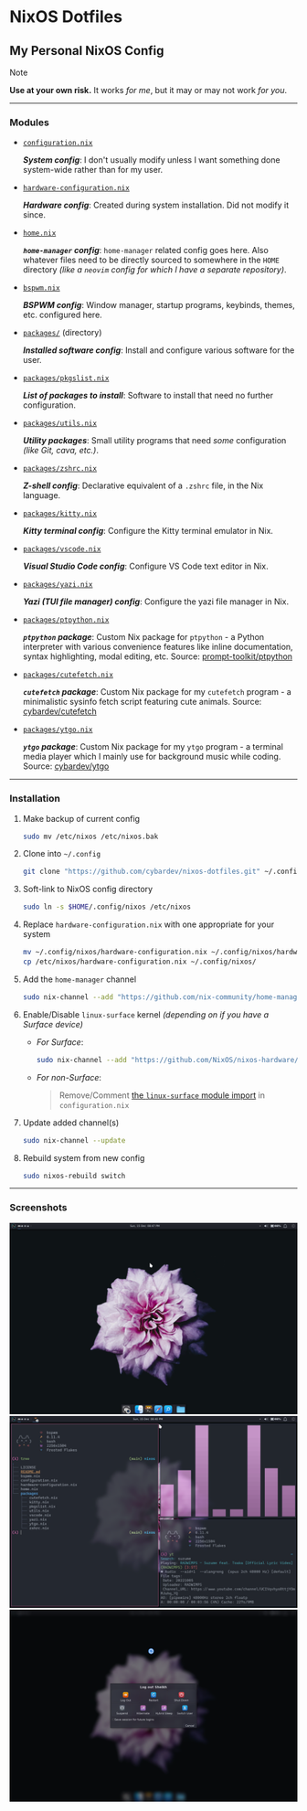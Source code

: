 # NixOS Dotfiles

## My Personal NixOS Config

> [!NOTE]
> **Use at your own risk.** It works _for me_, but it may or may not work _for you_.

---

### Modules
- [`configuration.nix`](./configuration.nix)
  
  _**System config**_: I don't usually modify unless I want something done system-wide rather than for my user.
  
- [`hardware-configuration.nix`](./hardware-configuration.nix)
  
  _**Hardware config**_: Created during system installation. Did not modify it since.
  
- [`home.nix`](./home.nix)
  
  _**`home-manager` config**_: `home-manager` related config goes here. Also whatever files need to be directly sourced to somewhere in the `HOME` directory _(like a `neovim` config for which I have a separate repository)_.
  
- [`bspwm.nix`](./bspwm.nix)
  
  _**BSPWM config**_: Window manager, startup programs, keybinds, themes, etc. configured here.
  
- [`packages/`](./packages/) (directory)
  
  _**Installed software config**_: Install and configure various software for the user.
  
- [`packages/pkgslist.nix`](./packages/pkgslist.nix)
  
  _**List of packages to install**_: Software to install that need no further configuration.
  
- [`packages/utils.nix`](./packages/utils.nix)
  
  _**Utility packages**_: Small utility programs that need _some_ configuration _(like Git, cava, etc.)_.
  
- [`packages/zshrc.nix`](./packages/zshrc.nix)
  
  _**Z-shell config**_: Declarative equivalent of a `.zshrc` file, in the Nix language.
  
- [`packages/kitty.nix`](./packages/kitty.nix)
  
  _**Kitty terminal config**_: Configure the Kitty terminal emulator in Nix.
  
- [`packages/vscode.nix`](./packages/vscode.nix)
  
  _**Visual Studio Code config**_: Configure VS Code text editor in Nix.
  
- [`packages/yazi.nix`](./packages/yazi.nix)
  
  _**Yazi (TUI file manager) config**_: Configure the yazi file manager in Nix.
  
- [`packages/ptpython.nix`](./packages/ptpython.nix)
  
  _**`ptpython` package**_: Custom Nix package for `ptpython` - a Python interpreter with various convenience features like inline documentation, syntax highlighting, modal editing, etc. Source: [prompt-toolkit/ptpython](https://github.com/prompt-toolkit/ptpython)
  
- [`packages/cutefetch.nix`](./packages/cutefetch.nix)
  
  _**`cutefetch` package**_: Custom Nix package for my `cutefetch` program - a minimalistic sysinfo fetch script featuring cute animals. Source: [cybardev/cutefetch](https://github.com/cybardev/cutefetch)
  
- [`packages/ytgo.nix`](./packages/ytgo.nix)
  
  _**`ytgo` package**_: Custom Nix package for my `ytgo` program - a terminal media player which I mainly use for background music while coding. Source: [cybardev/ytgo](https://github.com/cybardev/ytgo)

---

### Installation

1. Make backup of current config
    ```sh
    sudo mv /etc/nixos /etc/nixos.bak
    ```

2. Clone into `~/.config`
    ```sh
    git clone "https://github.com/cybardev/nixos-dotfiles.git" ~/.config/nixos
    ```

3. Soft-link to NixOS config directory
    ```sh
    sudo ln -s $HOME/.config/nixos /etc/nixos
    ```

4. Replace `hardware-configuration.nix` with one appropriate for your system
    ```sh
    mv ~/.config/nixos/hardware-configuration.nix ~/.config/nixos/hardware-configuration.nix.bak
    cp /etc/nixos/hardware-configuration.nix ~/.config/nixos/
    ```

5. Add the `home-manager` channel
    ```sh
    sudo nix-channel --add "https://github.com/nix-community/home-manager/archive/release-24.11.tar.gz" home-manager
    ```

6. Enable/Disable `linux-surface` kernel _(depending on if you have a Surface device)_
    - _For Surface_:
      ```sh
      sudo nix-channel --add "https://github.com/NixOS/nixos-hardware/archive/b12e314726a4226298fe82776b4baeaa7bcf3dcd.tar.gz" nixos-hardware
      ```
    - _For non-Surface_:
      
      > Remove/Comment [the `linux-surface` module import](https://github.com/cybardev/nixos-dotfiles/blob/b24d55392f9652c355f5b31f4e620dbaf5d210a9/configuration.nix#L8) in `configuration.nix`

7. Update added channel(s)
    ```sh
    sudo nix-channel --update
    ```

8. Rebuild system from new config
    ```sh
    sudo nixos-rebuild switch
    ```

---

### Screenshots

![NixOS Screenshot, showing desktop with flower background and XFCE panels](./images/screenshot_0.png "NixOS Screenshot 0")
![NixOS Screenshot, showing 3 windows of Kitty terminal in BSPWM](./images/screenshot_1.png "NixOS Screenshot 1")
![NixOS Screenshot, showing logoff dialog](./images/screenshot_2.png "NixOS Screenshot 2")

